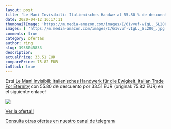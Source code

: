 ```yaml
---
layout: post
title: 'Le Mani Invisibili: Italienisches Handwe al 55.80 % de descuento'
date: 2020-04-12 16:17:11
thumbnailImage: 'https://m.media-amazon.com/images/I/61vvuf-vIgL._SL200_.jpg'
images: [ 'https://m.media-amazon.com/images/I/61vvuf-vIgL._SL200_.jpg' ]
comments: true
category: ofertas
author: ring
slug: 3938045833
description:
actualPrice: 33.51 EUR
comparePrice: 75.82 EUR
inStock: true
---
```


Está [Le Mani Invisibili: Italienisches Handwerk für die Ewigkeit. Italian Trade For Eternity](https://www.amazon.es/dp/3938045833/?tag=redken-21) con 55.80 de descuento por 33.51 EUR (original: 75.82 EUR) en el siguiente enlace!

[![](https://m.media-amazon.com/images/I/61vvuf-vIgL._SL200_.jpg)](https://www.amazon.es/dp/3938045833/?tag=redken-21)

[Ver la oferta!!](https://www.amazon.es/dp/3938045833/?tag=redken-21)

[Consulta otras ofertas en nuestro canal de telegram](https://t.me/s/ofertas25)
